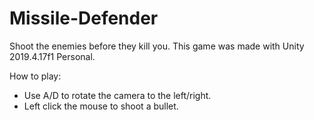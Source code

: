 # Missile-Defender
Shoot the enemies before they kill you.
This game was made with Unity 2019.4.17f1 Personal.

How to play:
+ Use A/D to rotate the camera to the left/right.
+ Left click the mouse to shoot a bullet.
